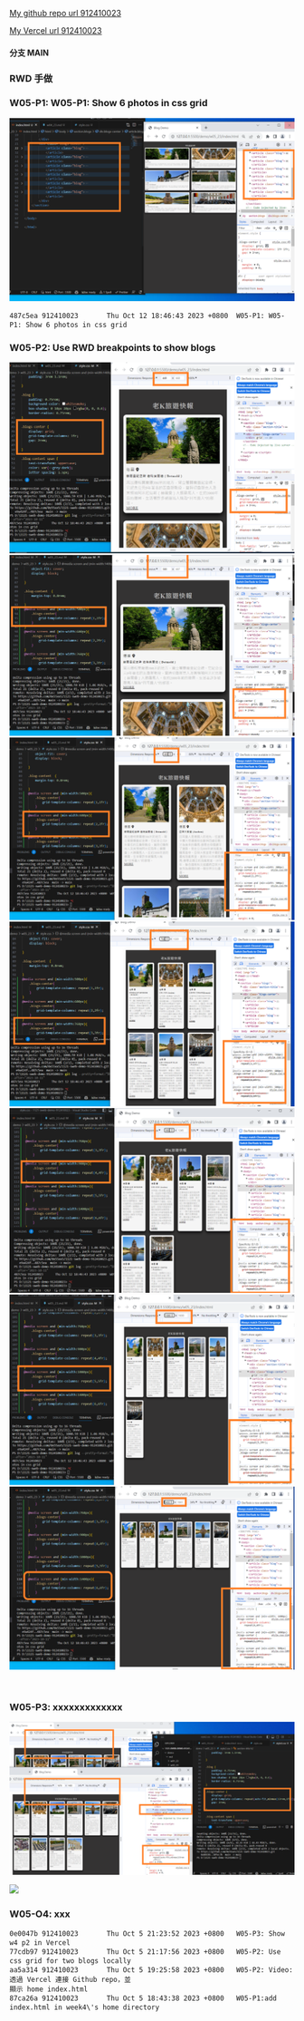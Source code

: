 [My github repo url 912410023](https://github.com/0x55xx5)

[My Vercel url 912410023](https://1121-sweb-demo-912410023.vercel.app/)

#### 分支 MAIN

### RWD 手做

### W05-P1: W05-P1: Show 6 photos in css grid

![](W05-p1-1.png)

```
487c5ea 912410023       Thu Oct 12 18:46:43 2023 +0800  W05-P1: W05-P1: Show 6 photos in css grid

```

### W05-P2: Use RWD breakpoints to show blogs

![](W05-p2-1.png)
![](W05-p2-2.png)
![](W05-p2-3.png)
![](W05-p2-4.png)
![](W05-p2-5.png)
![](W05-p2-6.png)
![](W05-p2-7.png)

```


```

### W05-P3: xxxxxxxxxxxxx

![](W05-p3-1.png)

![](W05-p3-2.png)

### W05-O4: xxx

```
0e0047b 912410023       Thu Oct 5 21:23:52 2023 +0800   W05-P3: Show w4 p2 in Vercel
77cdb97 912410023       Thu Oct 5 21:17:56 2023 +0800   W05-P2: Use css grid for two blogs locally
aa5a314 912410023       Thu Oct 5 19:25:58 2023 +0800   W05-P2: Video: 透過 Vercel 連接 Github repo，並
顯示 home index.html
87ca26a 912410023       Thu Oct 5 18:43:38 2023 +0800   W05-P1:add index.html in week4\'s home directory

```
